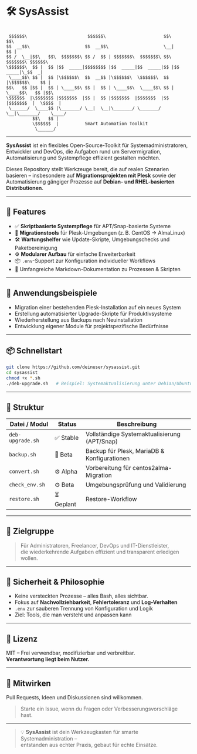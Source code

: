 # 🛠️ SysAssist

```

 $$$$$$\                       $$$$$$\                      $$\             $$\     
$$  __$$\                     $$  __$$\                     \__|            $$ |    
$$ /  \__|$$\   $$\  $$$$$$$\ $$ /  $$ | $$$$$$$\  $$$$$$$\ $$\  $$$$$$$\ $$$$$$\   
\$$$$$$\  $$ |  $$ |$$  _____|$$$$$$$$ |$$  _____|$$  _____|$$ |$$  _____|\_$$  _|  
 \____$$\ $$ |  $$ |\$$$$$$\  $$  __$$ |\$$$$$$\  \$$$$$$\  $$ |\$$$$$$\    $$ |    
$$\   $$ |$$ |  $$ | \____$$\ $$ |  $$ | \____$$\  \____$$\ $$ | \____$$\   $$ |$$\ 
\$$$$$$  |\$$$$$$$ |$$$$$$$  |$$ |  $$ |$$$$$$$  |$$$$$$$  |$$ |$$$$$$$  |  \$$$$  |
 \______/  \____$$ |\_______/ \__|  \__|\_______/ \_______/ \__|\_______/    \____/ 
          $$\   $$ |                                                                
          \$$$$$$  |          Smart Automation Toolkit                                                      
           \______/                                                                 

```

---

**SysAssist** ist ein flexibles Open-Source-Toolkit für Systemadministratoren, Entwickler und DevOps, die Aufgaben rund um Servermigration, Automatisierung und Systempflege effizient gestalten möchten.

Dieses Repository stellt Werkzeuge bereit, die auf realen Szenarien basieren – insbesondere auf **Migrationsprojekten mit Plesk** sowie der Automatisierung gängiger Prozesse auf **Debian- und RHEL-basierten Distributionen**.

---

## 🚀 Features

- ✅ **Skriptbasierte Systempflege** für APT/Snap-basierte Systeme
- 🔁 **Migrationstools** für Plesk-Umgebungen (z. B. CentOS → AlmaLinux)
- 🛠️ **Wartungshelfer** wie Update-Skripte, Umgebungschecks und Paketbereinigung
- ⚙️ **Modularer Aufbau** für einfache Erweiterbarkeit
- 📦 `.env`-Support zur Konfiguration individueller Workflows
- 📄 Umfangreiche Markdown-Dokumentation zu Prozessen & Skripten

---

## 🧰 Anwendungsbeispiele

- Migration einer bestehenden Plesk-Installation auf ein neues System
- Erstellung automatisierter Upgrade-Skripte für Produktivsysteme
- Wiederherstellung aus Backups nach Neuinstallation
- Entwicklung eigener Module für projektspezifische Bedürfnisse

---

## 📦 Schnellstart

```bash
git clone https://github.com/deinuser/sysassist.git
cd sysassist
chmod +x *.sh
./deb-upgrade.sh   # Beispiel: Systemaktualisierung unter Debian/Ubuntu
```

---

## 📁 Struktur

| Datei / Modul       | Status   | Beschreibung                               |
|---------------------|----------|--------------------------------------------|
| `deb-upgrade.sh`    | ✅ Stable | Vollständige Systemaktualisierung (APT/Snap)|
| `backup.sh`         | 🧪 Beta   | Backup für Plesk, MariaDB & Konfigurationen |
| `convert.sh`        | ⚙️ Alpha  | Vorbereitung für centos2alma-Migration      |
| `check_env.sh`      | ⚙️ Beta   | Umgebungsprüfung und Validierung            |
| `restore.sh`        | ⏳ Geplant | Restore-Workflow                            |

---

## 🎯 Zielgruppe

> Für Administratoren, Freelancer, DevOps und IT-Dienstleister,  
> die wiederkehrende Aufgaben effizient und transparent erledigen wollen.

---

## 🔐 Sicherheit & Philosophie

- Keine versteckten Prozesse – alles Bash, alles sichtbar.
- Fokus auf **Nachvollziehbarkeit**, **Fehlertoleranz** und **Log-Verhalten**
- `.env` zur sauberen Trennung von Konfiguration und Logik
- Ziel: Tools, die man versteht und anpassen kann

---

## 📜 Lizenz

MIT – Frei verwendbar, modifizierbar und verbreitbar.  
**Verantwortung liegt beim Nutzer.**

---

## 🤝 Mitwirken

Pull Requests, Ideen und Diskussionen sind willkommen.  
> Starte ein Issue, wenn du Fragen oder Verbesserungsvorschläge hast.

---

> 💡 **SysAssist** ist dein Werkzeugkasten für smarte Systemadministration –  
> entstanden aus echter Praxis, gebaut für echte Einsätze.
